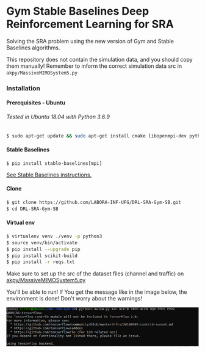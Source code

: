 # Gym Stable Baselines Deep Reinforcement Learning for SRA

Solving the SRA problem using the new version of Gym and Stable Baselines algorithms.

This repository does not contain the simulation data, and you should copy them manually! 
Remember to inform the correct simulation data src in ``akpy/MassiveMIMOSystem5.py``

### Installation

#### Prerequisites - Ubuntu

###### Tested in Ubuntu 18.04 with Python 3.6.9

```sh
$ sudo apt-get update && sudo apt-get install cmake libopenmpi-dev python3-dev zlib1g-dev python3-virtualenv python3-pip
```

#### Stable Baselines

````$
$ pip install stable-baselines[mpi]
````

[See Stable Baselines instructions.](https://stable-baselines.readthedocs.io/en/master/guide/install.html)

#### Clone
```sh
$ git clone https://github.com/LABORA-INF-UFG/DRL-SRA-Gym-SB.git
$ cd DRL-SRA-Gym-SB
```


#### Virtual env

```sh
$ virtualenv venv ./venv -p python3
$ source venv/bin/activate
$ pip install --upgrade pip
$ pip install scikit-build
$ pip install -r reqs.txt
```

Make sure to set up the src of the dataset files (channel and traffic) on 
[akpy/MassiveMIMOSystem5.py](https://github.com/LABORA-INF-UFG/DRL-SRA-Gym-SB/blob/master/akpy/MassiveMIMOSystem5.py)

You'll be able to run! If You get the message like in the image below, the environment is done! Don't worry about the warnings! 

![Cells](imgs/first-run.png)
